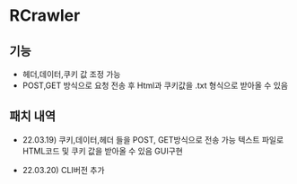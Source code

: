 # RCrawler

## 기능
- 헤더,데이터,쿠키 값 조정 가능  
- POST,GET 방식으로 요청 전송 후 Html과 쿠키값을 .txt 형식으로 받아올 수 있음

## 패치 내역
- 22.03.19) 쿠키,데이터,헤더 들을 POST, GET방식으로 전송 가능
텍스트 파일로 HTML코드 및 쿠키 값을 받아올 수 있음
GUI구현

- 22.03.20) CLI버전 추가

